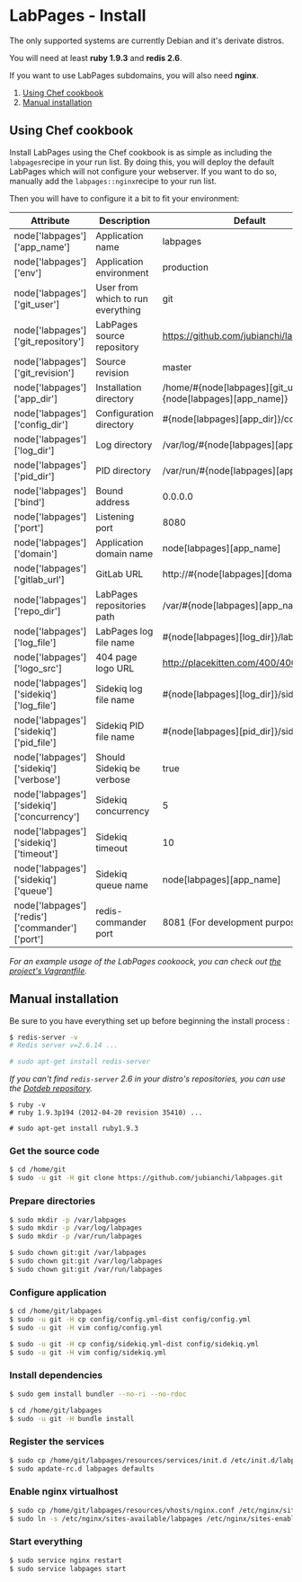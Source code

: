 LabPages - Install
==================

The only supported systems are currently Debian and it's derivate distros.

You will need at least **ruby 1.9.3** and **redis 2.6**.

If you want to use LabPages subdomains, you will also need **nginx**.

1. [Using Chef cookbook](#using-chef-cookbook)
2. [Manual installation](#manual-installation)

## Using Chef cookbook

Install LabPages using the Chef cookbook is as simple as including the ```labpages```recipe in your run list.
By doing this, you will deploy the default LabPages which will not configure your webserver. If you want to do so,
manually add the ```labpages::nginx```recipe to your run list.

Then you will have to configure it a bit to fit your environment:

| Attribute                                      | Description                       | Default                                                       |
| ---------------------------------------------- | --------------------------------- | ------------------------------------------------------------- |
| node['labpages']['app_name']                   | Application name                  | labpages                                                      |
| node['labpages']['env']                        | Application environment           | production                                                    |
| node['labpages']['git_user']                   | User from which to run everything | git                                                           |
| node['labpages']['git_repository']             | LabPages source repository        | https://github.com/jubianchi/labpages.git                     |
| node['labpages']['git_revision']               | Source revision                   | master                                                        |
| node['labpages']['app_dir']                    | Installation directory            | /home/#{node[labpages][git_user]}/#{node[labpages][app_name]} |
| node['labpages']['config_dir']                 | Configuration directory           | #{node[labpages][app_dir]}/config                             |
| node['labpages']['log_dir']                    | Log directory                     | /var/log/#{node[labpages][app_name]}                          |
| node['labpages']['pid_dir']                    | PID directory                     | /var/run/#{node[labpages][app_name]}                          |
| node['labpages']['bind']                       | Bound address                     | 0.0.0.0                                                       |
| node['labpages']['port']                       | Listening port                    | 8080                                                          |
| node['labpages']['domain']                     | Application domain name           | node[labpages][app_name]                                      |
| node['labpages']['gitlab_url']                 | GitLab URL                        | http://#{node[labpages][domain]}                              |
| node['labpages']['repo_dir']                   | LabPages repositories path        | /var/#{node[labpages][app_name]}                              |
| node['labpages']['log_file']                   | LabPages log file name            | #{node[labpages][log_dir]}/labpages.log                       |
| node['labpages']['logo_src']                   | 404 page logo URL                 | http://placekitten.com/400/400                                |
| node['labpages']['sidekiq']['log_file']        | Sidekiq log file name             | #{node[labpages][log_dir]}/sidekiq.log                        |
| node['labpages']['sidekiq']['pid_file']        | Sidekiq PID file name             | #{node[labpages][pid_dir]}/sidekiq.pid                        |
| node['labpages']['sidekiq']['verbose']         | Should Sidekiq be verbose         | true                                                          |
| node['labpages']['sidekiq']['concurrency']     | Sidekiq concurrency               | 5                                                             |
| node['labpages']['sidekiq']['timeout']         | Sidekiq timeout                   | 10                                                            |
| node['labpages']['sidekiq']['queue']           | Sidekiq queue name                | node[labpages][app_name]                                      |
| node['labpages']['redis']['commander']['port'] | redis-commander port              | 8081 (For development purpose only)                           |

_For an example usage of the LabPages cookoock, you can check out [the project's Vagrantfile](../Vagrantfile)._

## Manual installation

Be sure to you have everything set up before beginning the install process :

```sh
$ redis-server -v
# Redis server v=2.6.14 ...

# sudo apt-get install redis-server
```

_If you can't find ```redis-server``` 2.6 in your distro's repositories, you can use the [Dotdeb repository](http://www.dotdeb.org/instructions/)._

```
$ ruby -v
# ruby 1.9.3p194 (2012-04-20 revision 35410) ...

# sudo apt-get install ruby1.9.3
```

### Get the source code

```sh
$ cd /home/git
$ sudo -u git -H git clone https://github.com/jubianchi/labpages.git
```

### Prepare directories

```sh
$ sudo mkdir -p /var/labpages
$ sudo mkdir -p /var/log/labpages
$ sudo mkdir -p /var/run/labpages

$ sudo chown git:git /var/labpages
$ sudo chown git:git /var/log/labpages
$ sudo chown git:git /var/run/labpages
```

### Configure application

```sh
$ cd /home/git/labpages
$ sudo -u git -H cp config/config.yml-dist config/config.yml
$ sudo -u git -H vim config/config.yml

$ sudo -u git -H cp config/sidekiq.yml-dist config/sidekiq.yml
$ sudo -u git -H vim config/sidekiq.yml
```

### Install dependencies

```sh
$ sudo gem install bundler --no-ri --no-rdoc

$ cd /home/git/labpages
$ sudo -u git -H bundle install
```

### Register the services

```sh
$ sudo cp /home/git/labpages/resources/services/init.d /etc/init.d/labpages
$ sudo apdate-rc.d labpages defaults
```

### Enable nginx virtualhost

```sh
$ sudo cp /home/git/labpages/resources/vhosts/nginx.conf /etc/nginx/sites-available/labpages
$ sudo ln -s /etc/nginx/sites-available/labpages /etc/nginx/sites-enabled/labpages
```

### Start everything

```sh
$ sudo service nginx restart
$ sudo service labpages start
```
